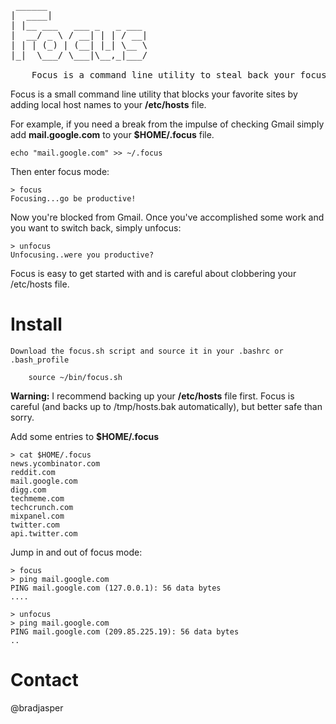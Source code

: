 <pre> ______
|  ____|
| |__ ___   ___ _   _ ___
|  __/ _ \ / __| | | / __|
| | | (_) | (__| |_| \__ \
|_|  \___/ \___|\__,_|___/

    Focus is a command line utility to steal back your focus.
</pre>

Focus is a small command line utility that blocks your favorite sites by adding local host names to your **/etc/hosts** file.

For example, if you need a break from the impulse of checking Gmail simply add **mail.google.com** to your **$HOME/.focus** file.

    echo "mail.google.com" >> ~/.focus

Then enter focus mode:

    > focus
    Focusing...go be productive!

Now you're blocked from Gmail. Once you've accomplished some work and you want to switch back, simply unfocus:

    > unfocus
    Unfocusing..were you productive?

Focus is easy to get started with and is careful about clobbering your /etc/hosts file.

# Install

    Download the focus.sh script and source it in your .bashrc or .bash_profile

        source ~/bin/focus.sh

**Warning:** I recommend backing up your **/etc/hosts** file first. Focus is careful (and backs up to /tmp/hosts.bak automatically), but better safe than sorry.

Add some entries to **$HOME/.focus**

    > cat $HOME/.focus
    news.ycombinator.com
    reddit.com
    mail.google.com
    digg.com
    techmeme.com
    techcrunch.com
    mixpanel.com
    twitter.com
    api.twitter.com
        
Jump in and out of focus mode:

    > focus
    > ping mail.google.com
    PING mail.google.com (127.0.0.1): 56 data bytes
    ....

    > unfocus
    > ping mail.google.com
    PING mail.google.com (209.85.225.19): 56 data bytes
    ..

# Contact
@bradjasper
